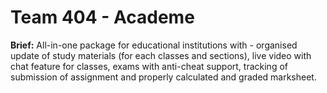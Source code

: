 # Team 404 - Academe
**Brief:** All-in-one package for educational institutions with - organised update of study materials (for each classes and sections), live video with chat feature for classes, exams with anti-cheat support, tracking of submission of assignment and properly calculated and graded marksheet.
